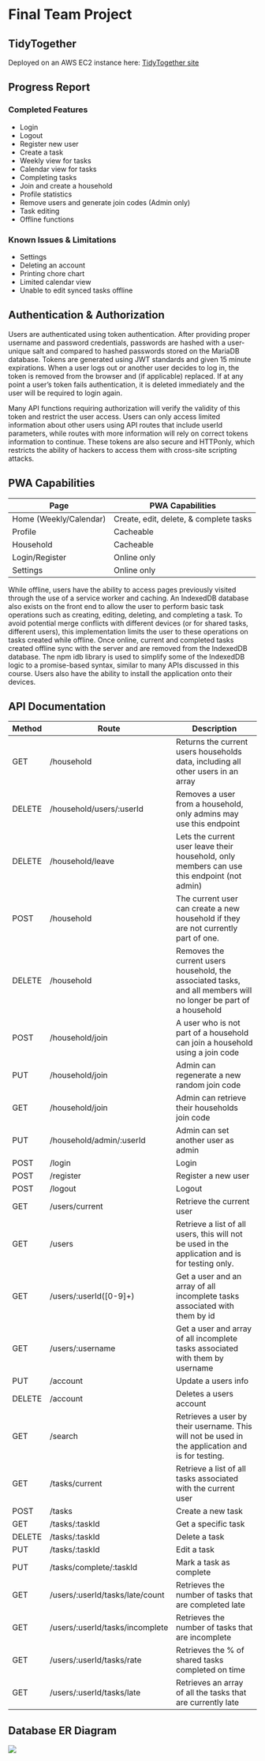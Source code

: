 # Final Team Project

## TidyTogether
Deployed on an AWS EC2 instance here: [TidyTogether site](http://18.208.153.191/)

## Progress Report

### Completed Features

* Login
* Logout
* Register new user
* Create a task
* Weekly view for tasks
* Calendar view for tasks
* Completing tasks
* Join and create a household
* Profile statistics
* Remove users and generate join codes (Admin only)
* Task editing
* Offline functions

### Known Issues & Limitations

* Settings
* Deleting an account
* Printing chore chart
* Limited calendar view
* Unable to edit synced tasks offline


## Authentication & Authorization

Users are authenticated using token authentication. After providing proper username and password credentials, passwords are hashed with a user-unique salt and compared to hashed passwords stored on the MariaDB database. Tokens are generated using JWT standards and given 15 minute expirations. When a user logs out or another user decides to log in, the token is removed from the browser and (if applicable) replaced. If at any point a user’s token fails authentication, it is deleted immediately and the user will be required to login again.

Many API functions requiring authorization will verify the validity of this token and restrict the user access. Users can only access limited information about other users using API routes that include userId parameters, while routes with more information will rely on correct tokens information to continue. These tokens are also secure and HTTPonly, which restricts the ability of hackers to access them with cross-site scripting attacks.


## PWA Capabilities

| Page                   | PWA Capabilities                       |      
|------------------------|----------------------------------------|
| Home (Weekly/Calendar) | Create, edit, delete, & complete tasks | 
| Profile                | Cacheable                              |
| Household              | Cacheable                              |
| Login/Register         | Online only                            |
| Settings               | Online only                            |

While offline, users have the ability to access pages previously visited through the use of a service worker and caching. An IndexedDB database also exists on the front end to allow the user to perform basic task operations such as creating, editing, deleting, and completing a task. To avoid potential merge conflicts with different devices (or for shared tasks, different users), this implementation limits the user to these operations on tasks created while offline. Once online, current and completed tasks created offline sync with the server and are removed from the IndexedDB database. The npm idb library is used to simplify some of the IndexedDB logic to a promise-based syntax, similar to many APIs discussed in this course. Users also have the ability to install the application onto their devices.


## API Documentation

| Method | Route                          	| Description |
|--------|------------------------------------|-------------|
| GET	| /household                     	| Returns the current users households data, including all other users in an array |
| DELETE | /household/users/:userId       	| Removes a user from a household, only admins may use this endpoint |
| DELETE | /household/leave               	| Lets the current user leave their household, only members can use this endpoint (not admin) |
| POST   | /household                     	| The current user can create a new household if they are not currently part of one.  |
| DELETE | /household                     	| Removes the current users household, the associated tasks, and all members will no longer be part of a household|
| POST   | /household/join                	| A user who is not part of a household can join a household using a join code |
| PUT	| /household/join                	| Admin can regenerate a new random join code |
| GET	| /household/join                	| Admin can retrieve their households join code|
| PUT	| /household/admin/:userId       	| Admin can set another user as admin  |
| POST   | /login                         	| Login |
| POST   | /register                      	| Register a new user |
| POST   | /logout                        	| Logout |
| GET	| /users/current                 	| Retrieve the current user |
| GET	| /users                         	| Retrieve a list of all users, this will not be used in the application and is for testing only. |
| GET	| /users/:userId([0-9]+)         	| Get a user and an array of all incomplete tasks associated with them by id |
| GET	| /users/:username               	| Get a user and array of all incomplete tasks associated with them by username |
| PUT	| /account		                 	| Update a users info  |
| DELETE | /account	                 	| Deletes a users account |
| GET	| /search                        	| Retrieves a user by their username. This will not be used in the application and is for testing. |
| GET	| /tasks/current                 	| Retrieve a list of all tasks associated with the current user |
| POST   | /tasks                         	| Create a new task  |
| GET	| /tasks/:taskId                 	| Get a specific task |
| DELETE | /tasks/:taskId                 	| Delete a task |
| PUT	| /tasks/:taskId                 	| Edit a task |
| PUT	| /tasks/complete/:taskId        	| Mark a task as complete|
| GET | /users/:userId/tasks/late/count	| Retrieves the number of tasks that are completed late |
| GET | /users/:userId/tasks/incomplete	| Retrieves the number of tasks that are incomplete |
| GET | /users/:userId/tasks/rate		| Retrieves the % of shared tasks completed on time |
| GET | /users/:userId/tasks/late		| Retrieves an array of all the tasks that are currently late |

## Database ER Diagram

![](https://github.ncsu.edu/engr-csc342/csc342-2025Spring-TeamC/blob/main/Milestone2/342_milestone2_ER.png)
